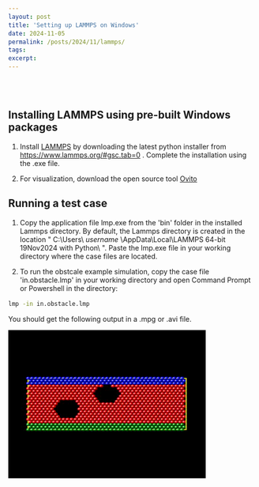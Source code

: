 ```yaml
---
layout: post
title: 'Setting up LAMMPS on Windows'
date: 2024-11-05
permalink: /posts/2024/11/lammps/
tags:
excerpt: 
---
```



<style>
    img{
  text-align: center;
}
</style>

<br><br>

## Installing LAMMPS using pre-built Windows packages

1. Install <a href="https://www.lammps.org/#gsc.tab=0" target="_blank">LAMMPS</a> by downloading the latest python installer from <a href = "https://rpm.lammps.org/windows/" target="_blank"> https://www.lammps.org/#gsc.tab=0 </a>. Complete the installation using the .exe file.

2. For visualization, download the open source tool <a href= "https://www.ovito.org/" target="_blank"> Ovito </a>


## Running a test case

1. Copy the application file lmp.exe from the 'bin' folder in the installed Lammps directory. By default, the Lammps directory is created in the location " C:\Users\ _username_ \AppData\Local\LAMMPS 64-bit 19Nov2024 with Python\ ". Paste the lmp.exe file in your working directory where the case files are located.

2. To run the obstcale example simulation, copy the case file 'in.obstacle.lmp' in your working directory and open Command Prompt or Powershell in the directory:
```bash
lmp -in in.obstacle.lmp
```
You should get the following output in a .mpg or .avi file.

<img src="/images/lammps/movie.gif" alt="obstacle" width="400" height="300" />
